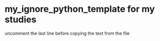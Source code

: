 # my_ignore_python_template for my studies
uncomment the last line before copying the text from the file 
